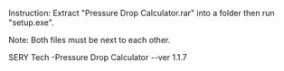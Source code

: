 Instruction:
Extract "Pressure Drop Calculator.rar" into a folder then run "setup.exe".

Note:	Both files must be next to each other.

SERY Tech
-Pressure Drop Calculator
--ver 1.1.7